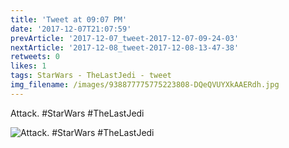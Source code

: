 ```yaml
---
title: 'Tweet at 09:07 PM'
date: '2017-12-07T21:07:59'
prevArticle: '2017-12-07_tweet-2017-12-07-09-24-03'
nextArticle: '2017-12-08_tweet-2017-12-08-13-47-38'
retweets: 0
likes: 1
tags: StarWars - TheLastJedi - tweet
img_filename: /images/938877775775223808-DQeQVUYXkAAERdh.jpg
---
```

Attack. #StarWars #TheLastJedi

![Attack. #StarWars #TheLastJedi](/images/938877775775223808-DQeQVUYXkAAERdh.jpg "Attack. #StarWars #TheLastJedi")